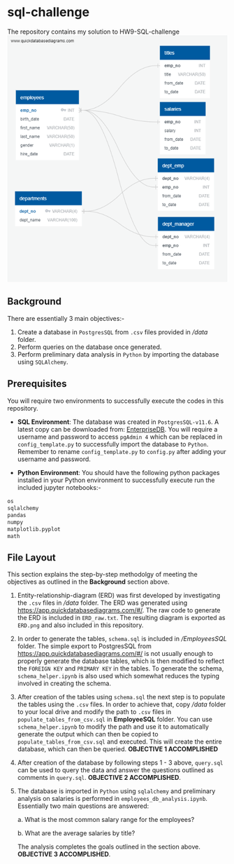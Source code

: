 # sql-challenge
The repository contains my solution to HW9-SQL-challenge
![ERM_image](ERD.png)
## Background
There are essentially 3 main objectives:-
1. Create a database in ```PostgresSQL``` from ```.csv``` files provided in _/data_ folder.
2. Perform queries on the database once generated.
3. Perform preliminary data analysis in ```Python``` by importing the database using ```SQLAlchemy```.
## Prerequisites
You will require two environments to successfully execute the codes in this repository.

* **SQL Environment**: The database was created in ```PostgresSQL-v11.6```. A latest copy can be downloaded from: [EnterpriseDB](https://www.enterprisedb.com/downloads/postgres-postgresql-downloads). You will require a username and password to access ```pgAdmin 4``` which can be replaced in ```config_template.py``` to successfully import the database to ```Python```. Remember to rename ```config_template.py``` to ```config.py``` after adding your username and password.

* **Python Environment**: You should have the following python packages installed in your Python environment to successfully execute run the included jupyter notebooks:-
```
os
sqlalchemy
pandas
numpy
matplotlib.pyplot
math
```
## File Layout
This section explains the step-by-step methodolgy of meeting the objectives as outlined in the **Background** section above.
1. Entity-relationship-diagram (ERD) was first developed by investigating the ```.csv``` files in _/data_ folder. The ERD was generated using https://app.quickdatabasediagrams.com/#/. The raw code to generate the ERD is included in ```ERD_raw.txt```. The resulting diagram is exported as ```ERD.png``` and also included in this repository.

2. In order to generate the tables, ```schema.sql``` is included in _/EmployeesSQL_ folder. The simple export to PostgresSQL from https://app.quickdatabasediagrams.com/#/ is not usually enough to properly generate the database tables, which is then modified to reflect the ```FOREIGN KEY``` and ```PRIMARY KEY``` in the tables. To generate the schema, ```schema_helper.ipynb``` is also used which somewhat reduces the typing involved in creating the schema. 

3. After creation of the tables using ```schema.sql``` the next step is to populate the tables using the ```.csv``` files. In order to achieve that, copy _/data_ folder to your local drive and modify the path to ```.csv``` files in ```populate_tables_from_csv.sql``` in __EmployeeSQL__ folder. You can use ```schema_helper.ipynb``` to modify the path and use it to automatically generate the output which can then be copied to ```populate_tables_from_csv.sql``` and executed. This will create the entire database, which can then be queried. __OBJECTIVE 1 ACCOMPLISHED__

4. After creation of the database by following steps 1 - 3 above, ```query.sql``` can be used to query the data and answer the questions outlined as comments in ```query.sql```. __OBJECTIVE 2 ACCOMPLISHED__.

5. The database is imported in ```Python``` using ```sqlalchemy``` and preliminary analysis on salaries is performed in ```employees_db_analysis.ipynb```. Essentially two main questions are answered:

      a. What is the most common salary range for the employees?
  
      b. What are the average salaries by title?
    
    The analysis completes the goals outlined in the section above. __OBJECTIVE 3 ACCOMPLISHED__.
